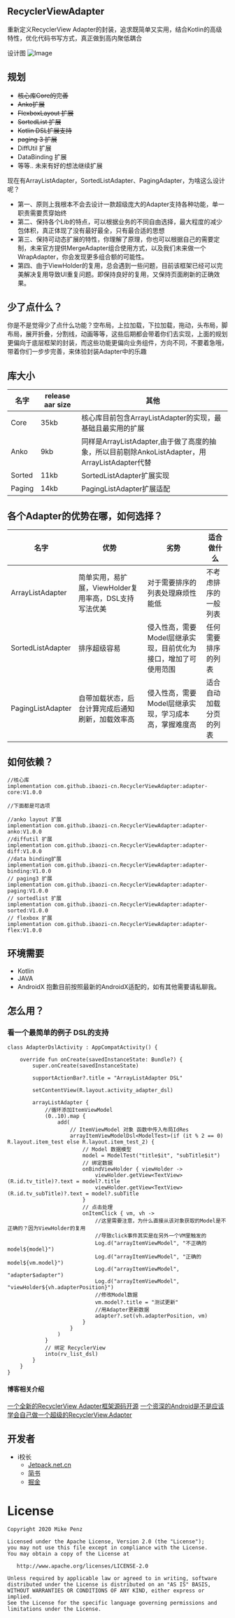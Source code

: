 ## RecyclerViewAdapter

重新定义RecyclerView Adapter的封装，追求既简单又实用，结合Kotlin的高级特性，优化代码书写方式，真正做到高内聚低耦合

设计图
![Image](https://user-gold-cdn.xitu.io/2020/7/4/173187052f0c9ddf?w=1432&h=1098&f=png&s=132306)

## 规划

- ~~核心库Core的完善~~
- ~~Anko扩展~~
- ~~FlexboxLayout 扩展~~
- ~~SortedList 扩展~~
- ~~Kotlin DSL扩展支持~~
- ~~paging 3 扩展~~
- DiffUtil 扩展
- DataBinding 扩展
- 等等.. 未来有好的想法继续扩展

现在有ArrayListAdapter，SortedListAdapter、PagingAdapter，为啥这么设计呢？

* 第一、原则上我根本不会去设计一款超级庞大的Adapter支持各种功能，单一职责需要贯穿始终
* 第二、保持各个Lib的特点，可以根据业务的不同自由选择，最大程度的减少包体积，真正体现了没有最好最全，只有最合适的思想
* 第三、保持可动态扩展的特性，你理解了原理，你也可以根据自己的需要定制，未来官方提供MergeAdapter组合使用方式，以及我们未来做一个WrapAdapter，你会发现更多组合额的可能性。
* 第四、由于ViewHolder的复用，总会遇到一些问题，目前该框架已经可以完美解决复用导致UI重复问题。即保持良好的复用，又保持页面刷新的正确效果。

## 少了点什么？

你是不是觉得少了点什么功能？空布局，上拉加载，下拉加载，拖动，头布局，脚布局，展开折叠，分割线，动画等等，这些后期都会带着你们去实现，上面的规划更偏向于底层框架的封装，而这些功能更偏向业务组件，方向不同，不要着急哦，带着你们一步步完善，来体验封装Adapter中的乐趣

## 库大小

|  名字   | release aar size  | 其他 |
|  ----  | ----  | ----  | 
| Core | 35kb | 核心库目前包含ArrayListAdapter的实现，最基础且最实用的扩展 |
| Anko | 9kb | 同样是ArrayListAdapter,由于做了高度的抽象，所以目前剔除AnkoListAdapter，用ArrayListAdapter代替 |
| Sorted | 11kb | SortedListAdapter扩展实现 |
| Paging | 14kb | PagingListAdapter扩展适配 |

## 各个Adapter的优势在哪，如何选择？

|  名字   | 优势 | 劣势 | 适合做什么 |
|  ----  | ----  | ----  | ----  | 
|  ArrayListAdapter | 简单实用，易扩展，ViewHolder复用率高，DSL支持写法优美 | 对于需要排序的列表处理麻烦性能低 | 不考虑排序的一般列表 | 
|  SortedListAdapter | 排序超级容易 | 侵入性高，需要Model层继承实现，目前优化为接口，增加了可使用范围 | 任何需要排序的列表 | 
|  PagingListAdapter | 自带加载状态，后台计算完成后通知刷新，加载效率高 | 侵入性高，需要Model层继承实现，学习成本高，掌握难度高 | 适合自动加载分页的列表 | 

## 如何依赖？

```
//核心库
implementation com.github.ibaozi-cn.RecyclerViewAdapter:adapter-core:V1.0.0

//下面都是可选项

//anko layout 扩展
implementation com.github.ibaozi-cn.RecyclerViewAdapter:adapter-anko:V1.0.0
//diffutil 扩展
implementation com.github.ibaozi-cn.RecyclerViewAdapter:adapter-diff:V1.0.0
//data binding扩展
implementation com.github.ibaozi-cn.RecyclerViewAdapter:adapter-binding:V1.0.0
// paging3 扩展
implementation com.github.ibaozi-cn.RecyclerViewAdapter:adapter-paging:V1.0.0
// sortedlist 扩展
implementation com.github.ibaozi-cn.RecyclerViewAdapter:adapter-sorted:V1.0.0
// flexbox 扩展
implementation com.github.ibaozi-cn.RecyclerViewAdapter:adapter-flex:V1.0.0
```

## 环境需要

- Kotlin
- JAVA
- AndroidX
抱歉目前按照最新的AndroidX适配的，如有其他需要请私聊我。

## 怎么用？

### 看一个最简单的例子 DSL的支持

```
class AdapterDslActivity : AppCompatActivity() {
    
    override fun onCreate(savedInstanceState: Bundle?) {
        super.onCreate(savedInstanceState)

        supportActionBar?.title = "ArrayListAdapter DSL"

        setContentView(R.layout.activity_adapter_dsl)

        arrayListAdapter {
            //循环添加ItemViewModel
            (0..10).map {
                add(
                    // ItemViewModel 对象 函数中传入布局IdRes
                    arrayItemViewModelDsl<ModelTest>(if (it % 2 == 0) R.layout.item_test else R.layout.item_test_2) {
                        // Model 数据模型
                        model = ModelTest("title$it", "subTitle$it")
                        // 绑定数据
                        onBindViewHolder { viewHolder ->
                            viewHolder.getView<TextView>(R.id.tv_title)?.text = model?.title
                            viewHolder.getView<TextView>(R.id.tv_subTitle)?.text = model?.subTitle
                        }
                        // 点击处理
                        onItemClick { vm, vh ->
                            //这里需要注意，为什么直接从该对象获取的Model是不正确的？因为ViewHolder的复用
                            //导致click事件其实是在另外一个VM里触发的
                            Log.d("arrayItemViewModel", "不正确的model${model}")
                            Log.d("arrayItemViewModel", "正确的model${vm.model}")
                            Log.d("arrayItemViewModel", "adapter$adapter")
                            Log.d("arrayItemViewModel", "viewHolder${vh.adapterPosition}")
                            //修改Model数据
                            vm.model?.title = "测试更新"
                            //用Adapter更新数据
                            adapter?.set(vh.adapterPosition, vm)
                        }
                    }
                )
            }
            // 绑定 RecyclerView
            into(rv_list_dsl)
        }
    }
}
```

#### 博客相关介绍
[一个全新的RecyclerView Adapter框架源码开源](https://juejin.im/post/5f001c6b5188252e703ab676)
[一个资深的Android是不是应该学会自己做一个超级的RecyclerView.Adapter](https://juejin.im/post/5ee640116fb9a047967349c7)

## 开发者

* i校长
  * [Jetpack.net.cn](http://jetpack.net.cn)
  * [简书](https://www.jianshu.com/u/77699cd41b28)
  * [掘金](https://juejin.im/user/5d6fb3a65188251a875b1d52/posts)
  
# License

    Copyright 2020 Mike Penz

    Licensed under the Apache License, Version 2.0 (the "License");
    you may not use this file except in compliance with the License.
    You may obtain a copy of the License at

       http://www.apache.org/licenses/LICENSE-2.0

    Unless required by applicable law or agreed to in writing, software
    distributed under the License is distributed on an "AS IS" BASIS,
    WITHOUT WARRANTIES OR CONDITIONS OF ANY KIND, either express or implied.
    See the License for the specific language governing permissions and
    limitations under the License.
